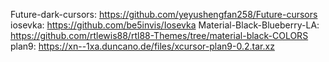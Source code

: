Future-dark-cursors: https://github.com/yeyushengfan258/Future-cursors
iosevka: https://github.com/be5invis/Iosevka
Material-Black-Blueberry-LA: https://github.com/rtlewis88/rtl88-Themes/tree/material-black-COLORS
plan9: https://xn--1xa.duncano.de/files/xcursor-plan9-0.2.tar.xz
